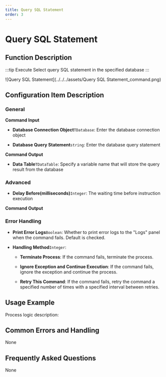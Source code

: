 ```yaml
---
title: Query SQL Statement
order: 3
---
```


# Query SQL Statement

## Function Description

:::tip 
Execute Select query SQL statement in the specified database
:::

![Query SQL Statement](../../../assets/Query SQL Statement_command.png)

## Configuration Item Description

### General

**Command Input**

- **Database Connection Object**`TDatabase`: Enter the database connection object

- **Database Query Statement**`string`: Enter the database query statement


**Command Output**

- **Data Table**`TDataTable`: Specify a variable name that will store the query result from the database

### Advanced

- **Delay Before(milliseconds)**`Integer`: The waiting time before instruction execution


**Command Output**

### Error Handling

- **Print Error Logs**`Boolean`: Whether to print error logs to the "Logs" panel when the command fails. Default is checked. 

- **Handling Method**`Integer`:

    - **Terminate Process**: If the command fails, terminate the process.

    - **Ignore Exception and Continue Execution**: If the command fails, ignore the exception and continue the process.

    - **Retry This Command**: If the command fails, retry the command a specified number of times with a specified interval between retries.

## Usage Example

Process logic description:

## Common Errors and Handling

None

## Frequently Asked Questions

None

